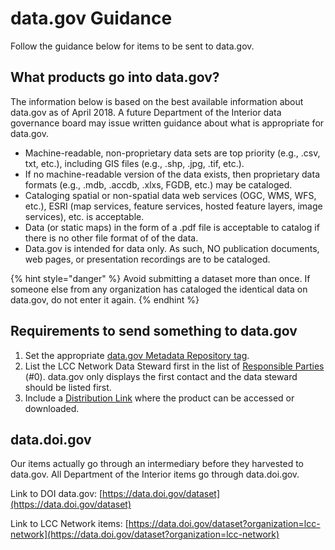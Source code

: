 # data.gov Guidance

Follow the guidance below for items to be sent to data.gov.

## **What products go into data.gov?**

The information below is based on the best available information about data.gov as of April 2018. A future Department of the Interior data governance board may issue written guidance about what is appropriate for data.gov.

* Machine-readable, non-proprietary data sets are top priority \(e.g., .csv, txt, etc.\), including GIS files \(e.g., .shp, .jpg, .tif, etc.\).
* If no machine-readable version of the data exists, then proprietary data formats \(e.g., .mdb, .accdb, .xlxs, FGDB, etc.\) may be cataloged.
* Cataloging spatial or non-spatial data web services \(OGC, WMS, WFS, etc.\), ESRI \(map services, feature services, hosted feature layers, image services\), etc. is acceptable.
* Data \(or static maps\) in the form of a .pdf file is acceptable to catalog if there is no other file format of of the data.
* Data.gov is intended for data only. As such, NO publication documents, web pages, or presentation recordings are to be cataloged.

{% hint style="danger" %}
Avoid submitting a dataset more than once. If someone else from any organization has cataloged the identical data on data.gov, do not enter it again.
{% endhint %}

## Requirements to send something to data.gov

1. Set the appropriate [data.gov Metadata Repository tag](./#metadata-repositories).
2. List the LCC Network Data Steward first in the list of [Responsible Parties](../main-tab-product.md#citation) \(\#0\). data.gov only displays the first contact and the data steward should be listed first.
3. Include a [Distribution Link](../distribution.md) where the product can be accessed or downloaded.

## data.doi.gov

Our items actually go through an intermediary before they harvested to data.gov. All Department of the Interior items go through data.doi.gov.

Link to DOI data.gov: [https://data.doi.gov/dataset](https://data.doi.gov/dataset)

Link to LCC Network items: [https://data.doi.gov/dataset?organization=lcc-network](https://data.doi.gov/dataset?organization=lcc-network)

